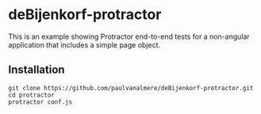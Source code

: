 # deBijenkorf-protractor

This is an example showing Protractor end-to-end tests for a non-angular application that includes a simple page object.

## Installation
```
git clone https://github.com/paulvanalmere/deBijenkorf-protractor.git
cd protractor
protractor conf.js
```
